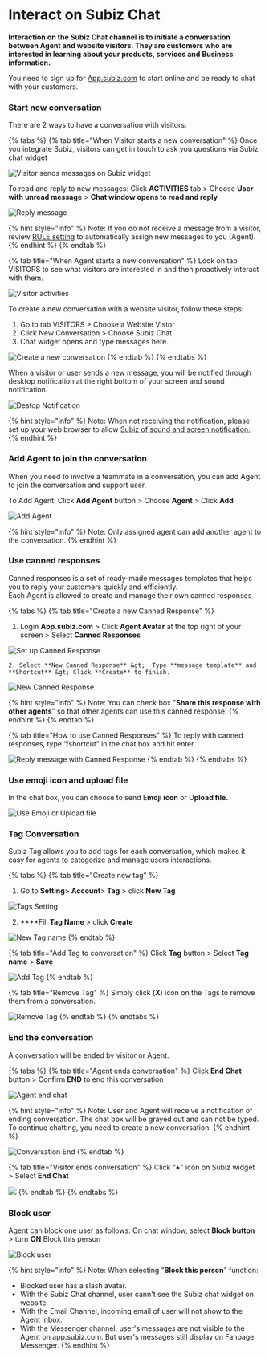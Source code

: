 # Interact on Subiz Chat

**Interaction on the Subiz Chat channel is to initiate a conversation between Agent and website visitors. They are customers who are interested in learning about your products, services and Business information.**

You need to sign up for [App.subiz.com](https://app.subiz.com) to start online and be ready to chat with your customers.

### Start new conversation

There are 2 ways to have a conversation with visitors:

{% tabs %}
{% tab title="When Visitor starts a new conversation" %}
Once you integrate Subiz, visitors can get in touch to ask you questions via Subiz chat widget

![Visitor sends messages on Subiz widget](../../.gitbook/assets/1.-visitor-chat.jpg)

To read and reply to new messages: Click  **ACTIVITIES** tab &gt; Choose **User with unread message** &gt; **Chat window opens to read and reply**

![Reply message](../../.gitbook/assets/2.-reply-user.jpg)

{% hint style="info" %}
Note: If you do not receive a message from a visitor, review [RULE setting](https://subiz.gitbook.io/subiz-document-english/~/edit/primary/getting-started-with-subiz/how-to-use-subiz/distributing-conversations/rule-distributing-conversations) to automatically assign new messages to you \(Agent\).
{% endhint %}
{% endtab %}

{% tab title="When Agent starts a new conversation" %}
Look on tab VISITORS to see what visitors are interested in and then proactively interact with them.

![Visitor activities](../../.gitbook/assets/3.-visitor-tab.jpg)

To create a new conversation with a website visitor, follow these steps:

1. Go to tab  VISITORS &gt; Choose a Website Vistor
2. Click  New Conversation &gt; Choose Subiz Chat
3. Chat widget opens and type messages here.

![Create a new conversation](../../.gitbook/assets/4.-create-new.jpg)
{% endtab %}
{% endtabs %}

When a visitor or user sends a new message, you will be notified through desktop notification at the right bottom of your screen and sound notification.

![Destop Notification](../../.gitbook/assets/4.1-destopn-noti.jpg)

{% hint style="info" %}
Note: When not receiving the notification, please set up your web browser to allow [Subiz of sound and screen notification.](https://subiz.gitbook.io/subiz-document-english/~/edit/primary/getting-started-with-subiz/setting-up-interaction-environments/optimizing-interactive-channels/managing-business-profiles-business-profile-setting/new-message-notification-settings)
{% endhint %}

### **Add Agent to join the conversation**

When you need to involve a teammate in a conversation, you can add Agent to join the conversation and support user.

To Add Agent: Click **Add Agent** button &gt; Choose **Agent** &gt; Click **Add**

![Add Agent](../../.gitbook/assets/5.-add-agent.jpg)

{% hint style="info" %}
Note: Only assigned agent can add another agent to the conversation.
{% endhint %}

### **Use canned responses**

Canned responses is a set of ready-made messages templates that helps you to reply your customers quickly and efficiently.  
Each Agent is allowed to create and manage their own canned responses

{% tabs %}
{% tab title="Create a new Canned Response" %}
1. Login **App.subiz.com** &gt; Click **Agent Avatar** at the top right of your screen &gt; Select **Canned Responses**

![Set up Canned Response](../../.gitbook/assets/6.-canned-respond.jpg)

    2. Select **New Canned Response** &gt;  Type **message template** and **Shortcut** &gt; Click **Create** to finish.

![New Canned Response](../../.gitbook/assets/7.-creat-new.jpg)

{% hint style="info" %}
Note: You can check box "**Share this response with other agents**” so that other agents can use this canned response.
{% endhint %}
{% endtab %}

{% tab title="How to use Canned Responses" %}
To reply with canned responses, type “/shortcut” in the chat box and hit enter.  


![Reply message with Canned Response](../../.gitbook/assets/8.-use-canned.jpg)
{% endtab %}
{% endtabs %}

### **Use emoji icon and upload file**

In the chat box, you can choose to send E**moji icon** or U**pload file.**

![Use Emoji or Upload file](../../.gitbook/assets/6.-emoji%20%281%29.jpg)

### Tag Conversation

Subiz Tag allows you to add tags for each conversation, which makes it easy for agents to categorize and manage users interactions.

{% tabs %}
{% tab title="Create new tag" %}
1. Go to **Setting**&gt; **Account**&gt; **Tag** &gt;  click **New Tag**

![Tags Setting](../../.gitbook/assets/9.-tag-setting.jpg)

   2.  ****Fill **Tag Name** &gt; click **Create**

![New Tag name](../../.gitbook/assets/10.-tag-name.jpg)
{% endtab %}

{% tab title="Add Tag to conversation" %}
Click **Tag** button &gt; Select **Tag name** &gt; **Save**

![Add Tag](../../.gitbook/assets/11.-inset-tag%20%281%29.jpg)
{% endtab %}

{% tab title="Remove Tag" %}
Simply click \(**X**\) icon on the Tags to remove them from a conversation.

![Remove Tag](../../.gitbook/assets/12.-tag-delete.jpg)
{% endtab %}
{% endtabs %}

### **End the conversation**

A conversation will be ended by visitor or Agent.

{% tabs %}
{% tab title="Agent ends conversation" %}
Click **End Chat** button  &gt; Confirm **END** to end this conversation

![Agent end chat](../../.gitbook/assets/14.-end-chat.jpg)

{% hint style="info" %}
Note: User and Agent will receive a notification of ending conversation. The chat box  will be grayed out and can not be typed. To continue chatting, you need to create a new conversation.
{% endhint %}

![Conversation End](../../.gitbook/assets/15.-end-box-chat.jpg)
{% endtab %}

{% tab title="Visitor ends conversation" %}
Click “**+**” icon on Subiz widget  &gt; Select **End Chat**

![](../../.gitbook/assets/16.-visitor-end.jpg)
{% endtab %}
{% endtabs %}

### **Block user**

Agent can block one user as follows: On chat window, select **Block button** &gt; turn **ON** Block this person

![Block user](../../.gitbook/assets/13.-block-user.jpg)

{% hint style="info" %}
Note: When selecting "**Block this person**" function:

* Blocked user has a slash avatar.
* With the Subiz Chat channel, user cann't see the Subiz chat widget on website.
* With the Email Channel, incoming email of user will not show to the Agent Inbox.
* With the Messenger channel, user's messages are not visible to the Agent on app.subiz.com. But user's messages still display on Fanpage Messenger.
{% endhint %}


